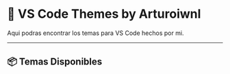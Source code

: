 # 🎨 VS Code Themes by Arturoiwnl

Aqui podras encontrar los temas para VS Code hechos por mi.

---

## 📦 Temas Disponibles
